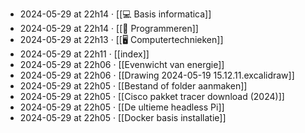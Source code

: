 - 2024-05-29 at 22h14 · [[💻 Basis informatica]]
- 2024-05-29 at 22h14 · [[🐍 Programmeren]]
- 2024-05-29 at 22h13 · [[🖥️ Computertechnieken]]
- 2024-05-29 at 22h11 · [[index]]
- 2024-05-29 at 22h06 · [[Evenwicht van energie]]
- 2024-05-29 at 22h06 · [[Drawing 2024-05-19 15.12.11.excalidraw]]
- 2024-05-29 at 22h05 · [[Bestand of folder aanmaken]]
- 2024-05-29 at 22h05 · [[Cisco pakket tracer download (2024)]]
- 2024-05-29 at 22h05 · [[De ultieme headless Pi]]
- 2024-05-29 at 22h05 · [[Docker basis installatie]]
